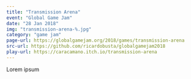 ```yaml
---
title: "Transmission Arena"
event: "Global Game Jam"
date: "28 Jan 2018"
img: "transmission-arena-%.jpg"
category: "game jam"
page-url: https://globalgamejam.org/2018/games/transmission-arena
src-url: https://github.com/ricardobusta/globalgamejam2018
play-url: https://caracamano.itch.io/transmission-arena
---
```

Lorem ipsum